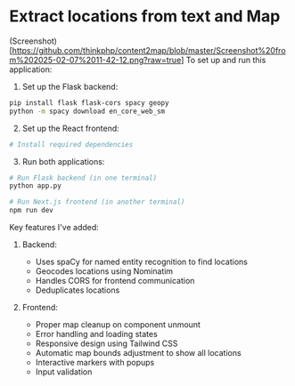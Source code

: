 # Extract locations from text and Map

(Screenshot) [https://github.com/thinkphp/content2map/blob/master/Screenshot%20from%202025-02-07%2011-42-12.png?raw=true]
To set up and run this application:

1. Set up the Flask backend:
```bash
pip install flask flask-cors spacy geopy
python -m spacy download en_core_web_sm
```

2. Set up the React frontend:
```bash
# Install required dependencies
```

3. Run both applications:
```bash
# Run Flask backend (in one terminal)
python app.py

# Run Next.js frontend (in another terminal)
npm run dev
```

Key features I've added:
1. Backend:
   - Uses spaCy for named entity recognition to find locations
   - Geocodes locations using Nominatim
   - Handles CORS for frontend communication
   - Deduplicates locations

2. Frontend:
   - Proper map cleanup on component unmount
   - Error handling and loading states
   - Responsive design using Tailwind CSS
   - Automatic map bounds adjustment to show all locations
   - Interactive markers with popups
   - Input validation
